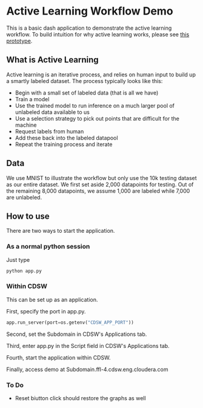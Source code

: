# Active Learning Workflow Demo

This is a basic dash application to demonstrate the active learning workflow. To build intuition for why active learning works, please see [this prototype](https://activelearner.fastforwardlabs.com/).

## What is Active Learning

Active learning is an iterative process, and relies on human input to build up a
smartly labeled dataset. The process typically looks like this:

* Begin with a small set of labeled data (that is all we have)
* Train a model 
* Use the trained model to run inference on a much larger pool of unlabeled data available to us
* Use a selection strategy to pick out points that are difficult for the machine
* Request labels from human
* Add these back into the labeled datapool
* Repeat the training process and iterate


## Data

We use MNIST to illustrate the workflow but only use the 10k testing dataset as
our entire dataset. We first set aside 2,000 datapoints for testing. Out of the
remaining 8,000 datapoints, we assume 1,000 are labeled while 7,000 are
unlabeled.

## How to use

There are two ways to start the application.

### As a normal python session

Just type 
```python
python app.py
```

### Within CDSW

This can be set up as an application.

First, specify the port in app.py. 

```python
app.run_server(port=os.getenv("CDSW_APP_PORT"))
```

Second, set the Subdomain in CDSW's Applications tab.

Third, enter app.py in the Script field in CDSW's Applications tab.

Fourth, start the application within CDSW.

Finally, access demo at Subdomain.ffl-4.cdsw.eng.cloudera.com

### To Do
- Reset biutton click should restore the graphs as well



